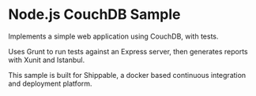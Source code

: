 Node.js CouchDB Sample
=================

Implements a simple web application using CouchDB, with tests.

Uses Grunt to run tests against an Express server, then generates reports with Xunit and Istanbul.

This sample is built for Shippable, a docker based continuous integration and deployment platform.

